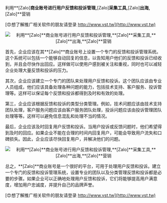 利用**[Zalo]**商业账号进行用户反馈和投诉管理,**[Zalo]**采集工具,**[Zalo]**出海,**[Zalo]**营销

[😍想了解推广相关软件的朋友请登录 http://www.vst.tw](http://www.vst.tw)

 <center><img src="https://vst.tw/MP4/tuiguang/png/6.png" alt="利用**[Zalo]**商业账号进行用户反馈和投诉管理,**[Zalo]**采集工具,**[Zalo]**出海,**[Zalo]**营销"></center>

首先，企业应该在其**[Zalo]**商业账号上设置一个专门的反馈和投诉管理系统。这个系统可以包括一个能够自动回复的信息，以告知用户他们的反馈和投诉已经收到，并且会尽快作出回应。这样做可以使用户感到被关注和重视，同时也可以减轻企业处理大量反馈和投诉的压力。

其次，企业应该建立一个专门的团队来处理用户反馈和投诉。这个团队应该由专业人员组成，他们应该具备处理各种问题的能力，包括技术支持、客户服务、投诉管理等。这样可以保证每个反馈和投诉都得到及时和有效的处理。

第三，企业应该根据反馈和投诉的类型分类管理。例如，技术问题应该由技术支持团队处理，客户服务问题应该由客户服务团队处理，投诉问题应该由投诉管理团队处理等等。这样可以避免信息混乱和处理不当的情况。

最后，企业应该及时回复用户反馈和投诉。当用户投诉或反馈问题时，他们希望得到及时的回应。如果企业不能在合理的时间内回复用户，可能会导致用户流失和口碑损失。因此，企业应该尽快回复用户，并解决他们的问题。

 <center><img src="https://vst.tw/MP4/tuiguang/png/8.png" alt="利用**[Zalo]**商业账号进行用户反馈和投诉管理,**[Zalo]**采集工具,**[Zalo]**出海,**[Zalo]**营销"></center>

总之，**[Zalo]**商业账号是一个很好的平台，可用于处理用户反馈和投诉。建立一个专门的反馈和投诉管理系统，设置专业的团队以及分类管理反馈和投诉都是必要的步骤。如果企业可以正确地处理用户反馈和投诉，它们将能够提高用户满意度，增加用户忠诚度，并提升自己的品牌声誉。

[😍想了解推广相关软件的朋友请登录 http://www.vst.tw](http://www.vst.tw)



